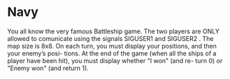 # Navy
You all know the very famous Battleship game. The two players are ONLY allowed to comunicate using the signals SIGUSER1 and SIGUSER2 . The map size is 8x8. On each turn, you must display your positions, and then your enemy’s posi- tions. At the end of the game (when all the ships of a player have been hit), you must display whether "I won" (and re- turn 0) or "Enemy won" (and return 1).
